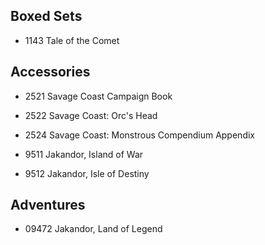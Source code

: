 ## Boxed Sets

* 1143 Tale of the Comet

## Accessories

* 2521 Savage Coast Campaign Book
* 2522 Savage Coast: Orc's Head
* 2524 Savage Coast: Monstrous Compendium Appendix


* 9511 Jakandor, Island of War
* 9512 Jakandor, Isle of Destiny

## Adventures

* 09472 Jakandor, Land of Legend
